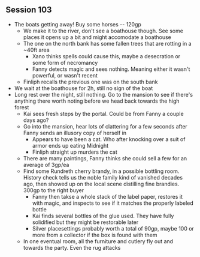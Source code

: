 ## Session 103
* The boats getting away! Buy some horses -- 120gp
  * We make it to the river, don't see a boathouse though. See some places it opens up a bit and might accomodate a boathouse
  * The one on the north bank has some fallen trees that are rotting in a ~40ft area
    * Xano thinks spells could cause this, maybe a desecration or some form of necromancy
    * Fanny detects magic and sees nothing. Meaning either it wasn't powerful, or wasn't recent
  * Finliph recalls the previous one was on the south bank
* We wait at the boathouse for 2h, still no sign of the boat
* Long rest over the night, still nothing. Go to the mansion to see if there's anything there worth noting before we head back towards the high forest
  * Kai sees fresh steps by the portal. Could be from Fanny a couple days ago?
  * Go into the mansion, hear lots of clattering for a few seconds after Fanny sends an illusory copy of herself in
    * Appears to have been a cat. Who after knocking over a suit of armor ends up eating Midnight
    * Finliph straight up murders the cat
  * There are many paintings, Fanny thinks she could sell a few for an average of 3gp/ea
  * Find some Rundreth cherry brandy, in a possible bottling room. History check tells us the noble family kind of vanished decades ago, then showed up on the local scene distilling fine brandies. 300gp to the right buyer
    * Fanny then takse a whole stack of the label paper, restores it with magic, and inspects to see if it matches the properly labeled bottle
    * Kai finds several bottles of the glue used. They have fully solidified but they might be restorable later
    * Silver placesettings probably worth a total of 90gp, maybe 100 or more from a collector if the box is found with them
  * In one eventual room, all the furniture and cutlery fly out and towards the party. Even the rug attacks
